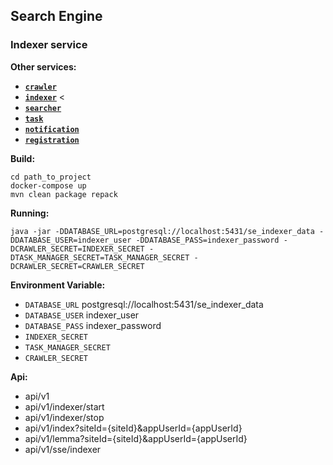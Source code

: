 ## Search Engine

### Indexer service

**Other services:**

- [**`crawler`**](https://github.com/Wildcall/search_engine/tree/master/crawler) 
- [**`indexer`**](https://github.com/Wildcall/search_engine/tree/master/indexer) <
- [**`searcher`**](https://github.com/Wildcall/search_engine/tree/master/searcher)
- [**`task`**](https://github.com/Wildcall/search_engine/tree/master/task_manager)
- [**`notification`**](https://github.com/Wildcall/search_engine/tree/master/notification)
- [**`registration`**](https://github.com/Wildcall/search_engine/tree/master/registration)

**Build:**

```
cd path_to_project
docker-compose up
mvn clean package repack
```

**Running:**
```
java -jar -DDATABASE_URL=postgresql://localhost:5431/se_indexer_data -DDATABASE_USER=indexer_user -DDATABASE_PASS=indexer_password -DCRAWLER_SECRET=INDEXER_SECRET -DTASK_MANAGER_SECRET=TASK_MANAGER_SECRET -DCRAWLER_SECRET=CRAWLER_SECRET
```

**Environment Variable:**

- `DATABASE_URL` postgresql://localhost:5431/se_indexer_data
- `DATABASE_USER` indexer_user
- `DATABASE_PASS` indexer_password
- `INDEXER_SECRET`
- `TASK_MANAGER_SECRET`
- `CRAWLER_SECRET`

**Api:**

- api/v1
- api/v1/indexer/start
- api/v1/indexer/stop
- api/v1/index?siteId={siteId}&appUserId={appUserId}
- api/v1/lemma?siteId={siteId}&appUserId={appUserId}
- api/v1/sse/indexer